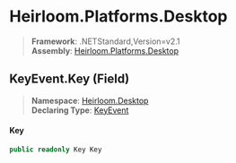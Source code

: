 # Heirloom.Platforms.Desktop

> **Framework**: .NETStandard,Version=v2.1  
> **Assembly**: [Heirloom.Platforms.Desktop][0]

## KeyEvent.Key (Field)

> **Namespace**: [Heirloom.Desktop][0]  
> **Declaring Type**: [KeyEvent][1]

#### Key

```cs
public readonly Key Key
```

[0]: ../../../Heirloom.Platforms.Desktop.md
[1]: ../KeyEvent.md
